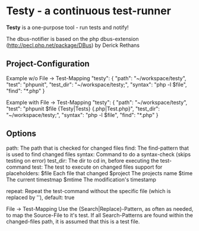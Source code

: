 Testy - a continuous test-runner
=====

**Testy** is a one-purpose tool - run tests and notify!

The dbus-notifier is based on the php dbus-extension (http://pecl.php.net/package/DBus) by Derick Rethans

Project-Configuration
-----

Example w/o File -> Test-Mapping
"testy": {
    "path": "~/workspace/testy",
    "test": "phpunit", 
    "test_dir": "~/workspace/testy;",
    "syntax": "php -l $file",
    "find": "*.php"
}

Example with File -> Test-Mapping
"testy": {
    "path": "~/workspace/testy",
    "test": "phpunit $file {Testy|Tests} {.php|Test.php}", 
    "test_dir": "~/workspace/testy;",
    "syntax": "php -l $file",
    "find": "*.php"
}

Options
-----

path:     The path that is checked for changed files
find:     The find-pattern that is used to find changed files
syntax:   Command to do a syntax-check (skips testing on error)
test_dir: The dir to cd in, before executing the test-command
test:     The test to execute on changed files
          support for placeholders:
          $file       Each file that changed
          $project    The projects name
          $time       The current timestmap
          $mtime      The modification's timestamp

repeat: Repeat the test-command without the specific file (which is replaced by ''), default: true 

File -> Test-Mapping
Use the {Search|Replace}-Pattern, as often as needed, to map the Source-File to it's test.
If all Search-Patterns are found within the changed-files path, it is assumed that this is a test file.